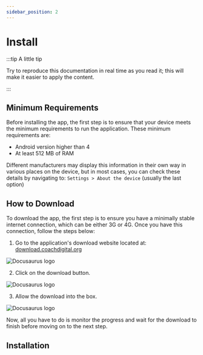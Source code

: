 ```yaml
---
sidebar_position: 2
---
```


# Install

:::tip A little tip

Try to reproduce this documentation in real time as you read it; this will make it easier to apply the content.

:::

## Minimum Requirements

Before installing the app, the first step is to ensure that your device meets the minimum requirements to run the application. These minimum requirements are:

- Android version higher than 4
- At least 512 MB of RAM

Different manufacturers may display this information in their own way in various places on the device, but in most cases, you can check these details by navigating to:
`Settings > About the device` (usually the last option)

## How to Download

To download the app, the first step is to ensure you have a minimally stable internet connection, which can be either 3G or 4G. Once you have this connection, follow the steps below:

1. Go to the application's download website located at: [download.coachdigital.org](http://download.coachdigital.org)

![Docusaurus logo](/img/install/url.png)

2. Click on the download button.

![Docusaurus logo](/img/install/download.png)

3. Allow the download into the box.

![Docusaurus logo](/img/install/permission.png)

Now, all you have to do is monitor the progress and wait for the download to finish before moving on to the next step.

## Installation
